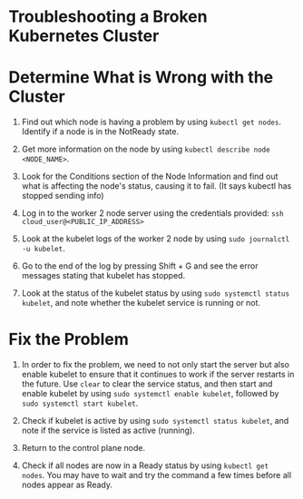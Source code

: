 Troubleshooting a Broken Kubernetes Cluster
===

# Determine What is Wrong with the Cluster

1. Find out which node is having a problem by using `kubectl get nodes`. Identify if a node is in the NotReady state.

2. Get more information on the node by using `kubectl describe node <NODE_NAME>`.

3. Look for the Conditions section of the Node Information and find out what is affecting the node's status, causing it to fail. (It says kubectl has stopped sending info)

4. Log in to the worker 2 node server using the credentials provided: `ssh cloud_user@<PUBLIC_IP_ADDRESS>`

5. Look at the kubelet logs of the worker 2 node by using `sudo journalctl -u kubelet`.

6. Go to the end of the log by pressing Shift + G and see the error messages stating that kubelet has stopped.

7. Look at the status of the kubelet status by using `sudo systemctl status kubelet`, and note whether the kubelet service is running or not.

# Fix the Problem

1. In order to fix the problem, we need to not only start the server but also enable kubelet to ensure that it continues to work if the server restarts in the future. Use `clear` to clear the service status, and then start and enable kubelet by using `sudo systemctl enable kubelet`, followed by `sudo systemctl start kubelet`.

2. Check if kubelet is active by using `sudo systemctl status kubelet`, and note if the service is listed as active (running).

3. Return to the control plane node.

4. Check if all nodes are now in a Ready status by using `kubectl get nodes`. You may have to wait and try the command a few times before all nodes appear as Ready.